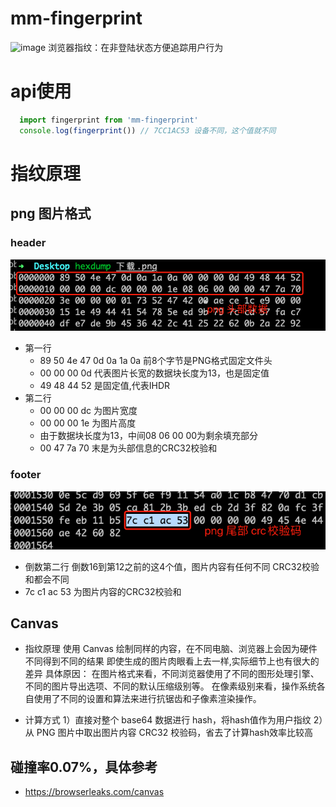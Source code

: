 # mm-fingerprint
![image](https://user-images.githubusercontent.com/16263427/209670821-ce4793bc-d98b-4f43-b13a-bac4434b6556.png)
浏览器指纹：在非登陆状态方便追踪用户行为
# api使用
```javascript
  import fingerprint from 'mm-fingerprint'
  console.log(fingerprint()) // 7CC1AC53 设备不同，这个值就不同
```

# 指纹原理

## png 图片格式
### header
![](https://github.com/fanxinqi/fingerprint/blob/main/img/head.png)
- 第一行
  - 89 50 4e 47 0d 0a 1a 0a 前8个字节是PNG格式固定文件头
  - 00 00 00 0d 代表图片长宽的数据块长度为13，也是固定值
  - 49 48 44 52 是固定值,代表IHDR
- 第二行
  - 00 00 00 dc 为图片宽度
  - 00 00 00 1e 为图片高度
  - 由于数据块长度为13，中间08 06 00 00为剩余填充部分
  - 00 47 7a 70 末是为头部信息的CRC32校验和

### footer
![](https://github.com/fanxinqi/fingerprint/blob/main/img/footer.png)
- 倒数第二行 倒数16到第12之前的这4个值，图片内容有任何不同 CRC32校验和都会不同
- 7c c1 ac 53 为图片内容的CRC32校验和

## Canvas 
- 指纹原理
使用 Canvas 绘制同样的内容，在不同电脑、浏览器上会因为硬件不同得到不同的结果
即使生成的图片肉眼看上去一样,实际细节上也有很大的差异
具体原因：
    在图片格式来看，不同浏览器使用了不同的图形处理引擎、不同的图片导出选项、不同的默认压缩级别等。
    在像素级别来看，操作系统各自使用了不同的设置和算法来进行抗锯齿和子像素渲染操作。
    
- 计算方式
1）直接对整个 base64 数据进行 hash，将hash值作为用户指纹
2）从 PNG 图片中取出图片内容 CRC32 校验码，省去了计算hash效率比较高

## 碰撞率0.07%，具体参考
 - https://browserleaks.com/canvas




